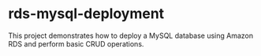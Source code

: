 # rds-mysql-deployment
 This project demonstrates how to deploy a MySQL database using Amazon RDS and perform basic CRUD operations.
